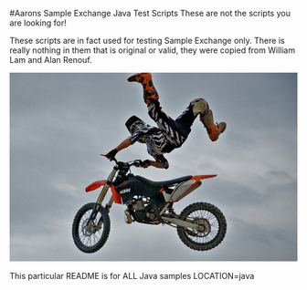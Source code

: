 #Aarons Sample Exchange Java Test Scripts
These are not the scripts you are looking for!

These scripts are in fact used for testing Sample Exchange only.  There is really nothing in them that is original or valid, they were copied from William Lam and Alan Renouf.

![Dirt bikes are awesome](images/dirt-bike-jumper.jpg)

This particular README is for ALL Java samples
LOCATION=java
